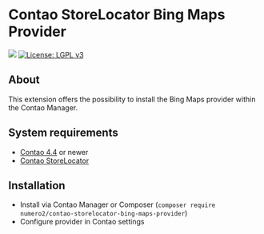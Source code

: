 Contao StoreLocator Bing Maps Provider
======================

[![](https://img.shields.io/packagist/v/numero2/contao-storelocator-bing-maps-provider.svg?style=flat-square)](https://packagist.org/packages/numero2/contao-storelocator-bing-maps-provider) [![License: LGPL v3](https://img.shields.io/badge/License-LGPL%20v3-blue.svg?style=flat-square)](http://www.gnu.org/licenses/lgpl-3.0)

About
--

This extension offers the possibility to install the Bing Maps provider within the Contao Manager.


System requirements
--

* [Contao 4.4](https://github.com/contao/core) or newer
* [Contao StoreLocator](https://github.com/numero2/contao-storelocator)

Installation
--

* Install via Contao Manager or Composer (`composer require numero2/contao-storelocator-bing-maps-provider`)
* Configure provider in Contao settings
